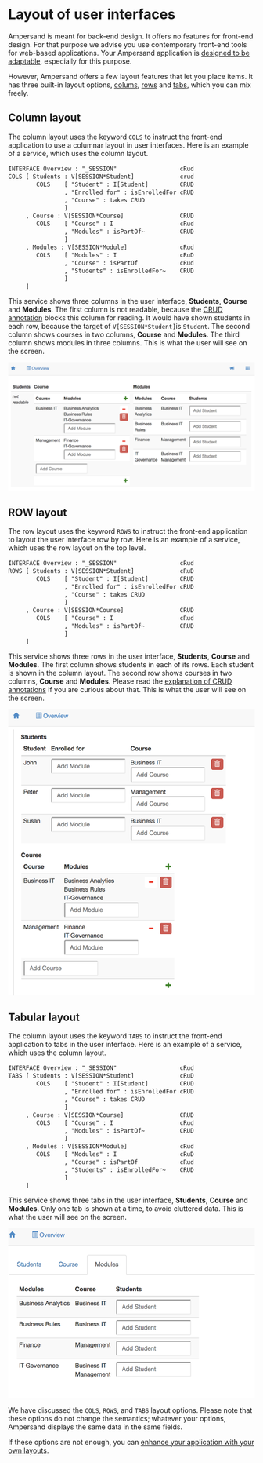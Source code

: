 # Layout of user interfaces

Ampersand is meant for back-end design. It offers no features for front-end design. For that purpose we advise you use contemporary front-end tools for web-based applications. Your Ampersand application is [designed to be adaptable](../../../architecture-of-an-ampersand-application/), especially for this purpose.

However, Ampersand offers a few layout features that let you place items. It has three built-in layout options, [colums](./#column-layout), [rows](./#row-layout) and [tabs](./#tabular-layout), which you can mix freely.

## Column layout

The column layout uses the keyword `COLS` to instruct the front-end application to use a columnar layout in user interfaces. Here is an example of a service, which uses the column layout.

```text
INTERFACE Overview : "_SESSION"                  cRud
COLS [ Students : V[SESSION*Student]             crud
        COLS    [ "Student" : I[Student]         CRUD
                , "Enrolled for" : isEnrolledFor cRUD
                , "Course" : takes CRUD
                ]
     , Course : V[SESSION*Course]                CRUD
        COLS    [ "Course" : I                   cRud
                , "Modules" : isPartOf~          CRUD
                ]
     , Modules : V[SESSION*Module]               cRud
        COLS    [ "Modules" : I                  cRuD
                , "Course" : isPartOf            cRud
                , "Students" : isEnrolledFor~    CRUD
                ]
     ]
```

This service shows three columns in the user interface, **Students**, **Course** and **Modules**. The first column is not readable, because the [CRUD annotation](../crud.md) blocks this column for reading. It would have shown students in each row, because the target of `V[SESSION*Student]`is `Student`. The second column shows courses in two columns, **Course** and **Modules**. The third column shows modules in three columns. This is what the user will see on the screen. 

![Column-oriented layout of a user interface with columns in each row](../../../.gitbook/assets/cols-layout-example.png)

## ROW layout

The row layout uses the keyword `ROWS` to instruct the front-end application to layout the user interface row by row. Here is an example of a service, which uses the row layout on the top level.

```text
INTERFACE Overview : "_SESSION"                  cRud
ROWS [ Students : V[SESSION*Student]             cRuD
        COLS    [ "Student" : I[Student]         CRUD
                , "Enrolled for" : isEnrolledFor cRUD
                , "Course" : takes CRUD
                ]
     , Course : V[SESSION*Course]                CRUD
        COLS    [ "Course" : I                   cRud
                , "Modules" : isPartOf~          CRUD
                ]
     ]
```

This service shows three rows in the user interface, **Students**, **Course** and **Modules**. The first column shows students in each of its rows. Each student is shown in the column layout. The second row shows courses in two columns, **Course** and **Modules**. Please read the [explanation of CRUD annotations](../crud.md) if you are curious about that. This is what the user will see on the screen. 

![Row-oriented layout of a user interface with columns in each row](../../../.gitbook/assets/rows-layout-example.png)

## Tabular layout

The column layout uses the keyword `TABS` to instruct the front-end application to tabs in the user interface. Here is an example of a service, which uses the column layout.

```text
INTERFACE Overview : "_SESSION"                  cRud
TABS [ Students : V[SESSION*Student]             cRuD
        COLS    [ "Student" : I[Student]         CRUD
                , "Enrolled for" : isEnrolledFor cRUD
                , "Course" : takes CRUD
                ]
     , Course : V[SESSION*Course]                CRUD
        COLS    [ "Course" : I                   cRud
                , "Modules" : isPartOf~          CRUD
                ]
     , Modules : V[SESSION*Module]               cRud
        COLS    [ "Modules" : I                  cRuD
                , "Course" : isPartOf            cRud
                , "Students" : isEnrolledFor~    CRUD
                ]
     ]
```

This service shows three tabs in the user interface, **Students**, **Course** and **Modules**. Only one tab is shown at a time, to avoid cluttered data. This is what the user will see on the screen.

![Tab-oriented layout with column layout in tab &quot;Modules&quot;](../../../.gitbook/assets/untitled.png)

We have discussed the `COLS`, `ROWS`, and `TABS` layout options. Please note that these options do not change the semantics; whatever your options, Ampersand displays the same data in the same fields.

If these options are not enough, you can [enhance your application with your own layouts](your-own-widgets-html-and-css.md).

